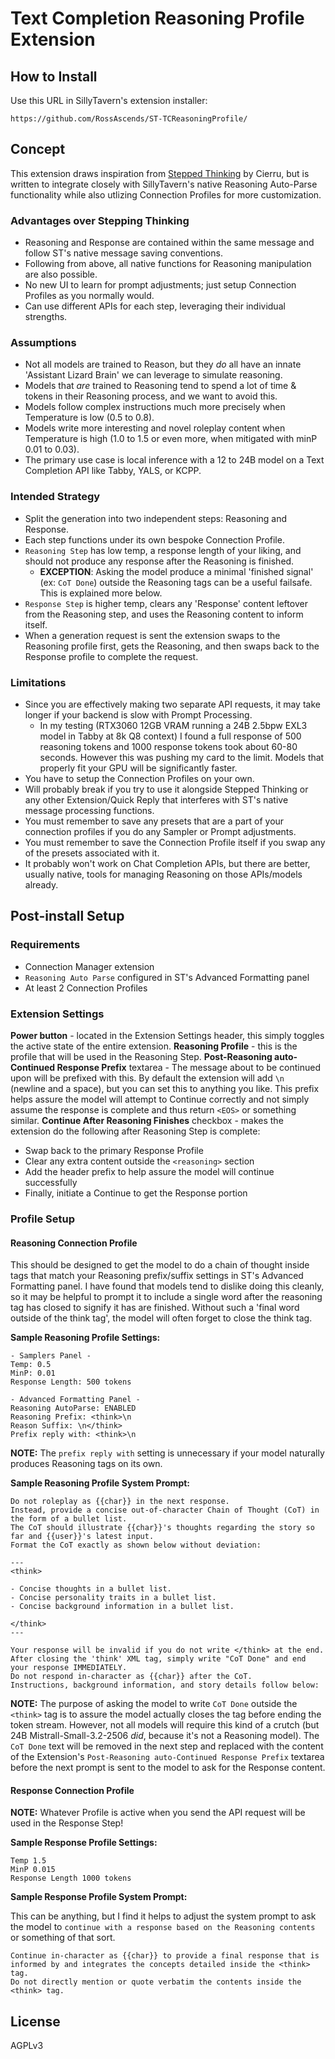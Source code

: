 # Text Completion Reasoning Profile Extension

## How to Install

Use this URL in SillyTavern's extension installer:

```plaintext
https://github.com/RossAscends/ST-TCReasoningProfile/
```

## Concept

This extension draws inspiration from [Stepped Thinking](https://github.com/cierru/st-stepped-thinking) by Cierru, but is written to integrate closely with SillyTavern's native Reasoning Auto-Parse functionality while also utlizing Connection Profiles for more customization.

### Advantages over Stepping Thinking

- Reasoning and Response are contained within the same message and follow ST's native message saving conventions.
- Following from above, all native functions for Reasoning manipulation are also possible.
- No new UI to learn for prompt adjustments; just setup Connection Profiles as you normally would.
- Can use different APIs for each step, leveraging their individual strengths.

### Assumptions

- Not all models are trained to Reason, but they *do* all have an innate 'Assistant Lizard Brain' we can leverage to simulate reasoning.
- Models that *are* trained to Reasoning tend to spend a lot of time & tokens in their Reasoning process, and we want to avoid this.
- Models follow complex instructions much more precisely when Temperature is low (0.5 to 0.8).
- Models write more interesting and novel roleplay content when Temperature is high (1.0 to 1.5 or even more, when mitigated with minP 0.01 to 0.03).
- The primary use case is local inference with a 12 to 24B model on a Text Completion API like Tabby, YALS, or KCPP.

### Intended Strategy

- Split the generation into two independent steps: Reasoning and Response.
- Each step functions under its own bespoke Connection Profile.
- `Reasoning Step` has low temp, a response length of your liking, and should not produce any response after the Reasoning is finished.
  - **EXCEPTION**: Asking the model produce a minimal 'finished signal' (ex: `CoT Done`) outside the Reasoning tags can be a useful failsafe. This is explained more below.
- `Response Step` is higher temp, clears any 'Response' content leftover from the Reasoning step, and uses the Reasoning content to inform itself.
- When a generation request is sent the extension swaps to the Reasoning profile first, gets the Reasoning, and then swaps back to the Response profile to complete the request.

### Limitations

- Since you are effectively making two separate API requests, it may take longer if your backend is slow with Prompt Processing.
  - In my testing (RTX3060 12GB VRAM running a 24B 2.5bpw EXL3 model in Tabby at 8k Q8 context) I found a full response of 500 reasoning tokens and 1000 response tokens took about 60-80 seconds. However this was pushing my card to the limit. Models that properly fit your GPU will be significantly faster.
- You have to setup the Connection Profiles on your own.
- Will probably break if you try to use it alongside Stepped Thinking or any other Extension/Quick Reply that interferes with ST's native message processing functions.
- You must remember to save any presets that are a part of your connection profiles if you do any Sampler or Prompt adjustments.
- You must remember to save the Connection Profile itself if you swap any of the presets associated with it.
- It probably won't work on Chat Completion APIs, but there are better, usually native, tools for managing Reasoning on those APIs/models already.

## Post-install Setup

### Requirements

- Connection Manager extension
- `Reasoning Auto Parse` configured in ST's Advanced Formatting panel
- At least 2 Connection Profiles

### Extension Settings

**Power button** - located in the Extension Settings header, this simply toggles the active state of the entire extension.
**Reasoning Profile** - this is the profile that will be used in the Reasoning Step.
**Post-Reasoning auto-Continued Response Prefix** textarea - The message about to be continued upon will be prefixed with this. By default the extension will add `\n ` (newline and a space), but you can set this to anything you like. This prefix helps assure the model will attempt to Continue correctly and not simply assume the response is complete and thus return `<EOS>` or something similar.
**Continue After Reasoning Finishes** checkbox - makes the extension do the following after Reasoning Step is complete:

- Swap back to the primary Response Profile
- Clear any extra content outside the `<reasoning>` section
- Add the header prefix to help assure the model will continue successfully
- Finally, initiate a Continue to get the Response portion

### Profile Setup

#### Reasoning Connection Profile

This should be designed to get the model to do a chain of thought inside tags that match your Reasoning prefix/suffix settings in ST's Advanced Formatting panel. I have found that models tend to dislike doing this cleanly, so it may be helpful to prompt it to include a single word after the reasoning tag has closed to signify it has are finished. Without such a 'final word outside of the think tag', the model will often forget to close the think tag.

**Sample Reasoning Profile Settings:**

```plaintext
- Samplers Panel -
Temp: 0.5
MinP: 0.01
Response Length: 500 tokens

- Advanced Formatting Panel -
Reasoning AutoParse: ENABLED
Reasoning Prefix: <think>\n
Reason Suffix: \n</think>
Prefix reply with: <think>\n
```

**NOTE:** The `prefix reply with` setting is unnecessary if your model naturally produces Reasoning tags on its own.

**Sample Reasoning Profile System Prompt:**

```plaintext
Do not roleplay as {{char}} in the next response. 
Instead, provide a concise out-of-character Chain of Thought (CoT) in the form of a bullet list.
The CoT should illustrate {{char}}'s thoughts regarding the story so far and {{user}}'s latest input. 
Format the CoT exactly as shown below without deviation:

---
<think>

- Concise thoughts in a bullet list.
- Concise personality traits in a bullet list.
- Concise background information in a bullet list.

</think>
---

Your response will be invalid if you do not write </think> at the end.
After closing the 'think' XML tag, simply write "CoT Done" and end your response IMMEDIATELY.
Do not respond in-character as {{char}} after the CoT.
Instructions, background information, and story details follow below:
```

**NOTE:** The purpose of asking the model to write `CoT Done` outside the `<think>` tag is to assure the model actually closes the tag before ending the token stream.  However, not all models will require this kind of a crutch (but 24B Mistrall-Small-3.2-2506 *did*, because it's not a Reasoning model). The `CoT Done` text will be removed in the next step and replaced with the content of the Extension's `Post-Reasoning auto-Continued Response Prefix` textarea before the next prompt is sent to the model to ask for the Response content.

#### Response Connection Profile

**NOTE:** Whatever Profile is active when you send the API request will be used in the Response Step!

**Sample Response Profile Settings:**

```plaintext
Temp 1.5
MinP 0.015
Response Length 1000 tokens
```

**Sample Response Profile System Prompt:**

This can be anything, but I find it helps to adjust the system prompt to ask the model to `continue with a response based on the Reasoning contents` or something of that sort.

```plaintext
Continue in-character as {{char}} to provide a final response that is informed by and integrates the concepts detailed inside the <think> tag. 
Do not directly mention or quote verbatim the contents inside the <think> tag.
```

## License

AGPLv3
